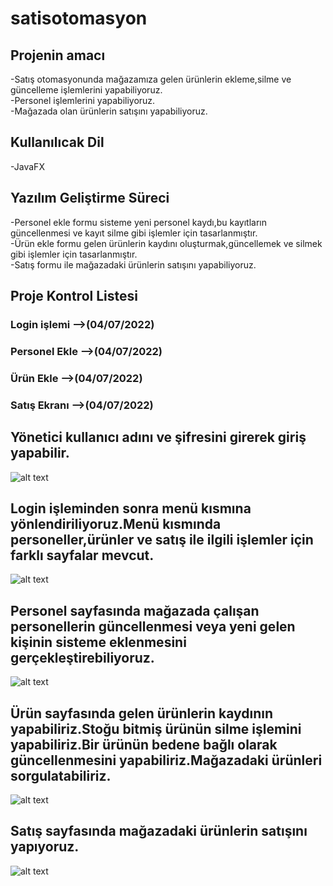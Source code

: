 # satisotomasyon
## Projenin amacı
-Satış otomasyonunda mağazamıza gelen ürünlerin ekleme,silme ve güncelleme işlemlerini yapabiliyoruz. <br/>
-Personel işlemlerini yapabiliyoruz. <br/>
-Mağazada olan ürünlerin satışını yapabiliyoruz. <br/>

## Kullanılıcak Dil <br/>
-JavaFX

## Yazılım Geliştirme Süreci <br/>
-Personel ekle formu sisteme yeni personel kaydı,bu kayıtların güncellenmesi ve kayıt silme gibi işlemler için tasarlanmıştır. <br/>
-Ürün ekle formu gelen ürünlerin kaydını oluşturmak,güncellemek ve silmek gibi işlemler için tasarlanmıştır. <br/>
-Satış formu ile mağazadaki ürünlerin satışını yapabiliyoruz. <br/>


## Proje Kontrol Listesi <br/>
### Login işlemi -->(04/07/2022) <br/>
### Personel Ekle -->(04/07/2022)  <br/>
### Ürün Ekle -->(04/07/2022)  <br/>
### Satış Ekranı -->(04/07/2022)  <br/>




## Yönetici kullanıcı adını ve şifresini girerek giriş yapabilir. </br>
![alt text](https://github.com/zeynepsudeatas/satisotomasyon/blob/main/Ekran%20g%C3%B6r%C3%BCnt%C3%BCs%C3%BC%202022-07-04%20140628.png)

## Login işleminden sonra menü kısmına yönlendiriliyoruz.Menü kısmında personeller,ürünler ve satış ile ilgili işlemler için farklı sayfalar mevcut. <br/>
![alt text](https://github.com/zeynepsudeatas/satisotomasyon/blob/main/men%C3%BC.png)

## Personel sayfasında mağazada çalışan personellerin güncellenmesi veya yeni gelen kişinin sisteme eklenmesini gerçekleştirebiliyoruz. <br/>
![alt text](https://github.com/zeynepsudeatas/satisotomasyon/blob/main/personelekle.png)

## Ürün sayfasında gelen ürünlerin kaydının yapabiliriz.Stoğu bitmiş ürünün silme işlemini yapabiliriz.Bir ürünün bedene bağlı olarak güncellenmesini yapabiliriz.Mağazadaki ürünleri sorgulatabiliriz. <br/>
![alt text](https://github.com/zeynepsudeatas/satisotomasyon/blob/main/urunekle.png)

## Satış sayfasında mağazadaki ürünlerin satışını yapıyoruz. <br/>
![alt text](https://github.com/zeynepsudeatas/satisotomasyon/blob/main/satis.png)
